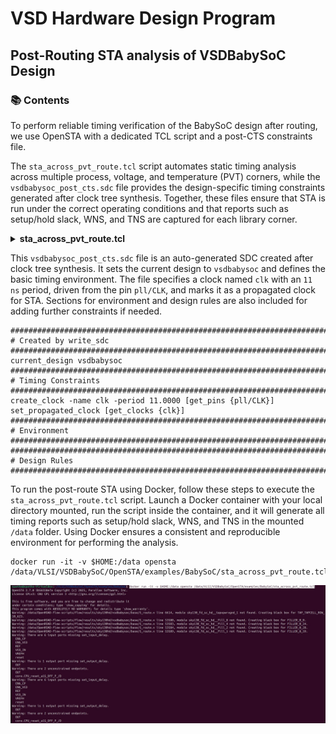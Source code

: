 # VSD Hardware Design Program

## Post-Routing STA analysis of VSDBabySoC Design

### 📚 Contents

To perform reliable timing verification of the BabySoC design after routing, we use OpenSTA with a dedicated TCL script and a post-CTS constraints file.

The `sta_across_pvt_route.tcl` script automates static timing analysis across multiple process, voltage, and temperature (PVT) corners, while the `vsdbabysoc_post_cts.sdc` file provides the design-specific timing constraints generated after clock tree synthesis. Together, these files ensure that STA is run under the correct operating conditions and that reports such as setup/hold slack, WNS, and TNS are captured for each library corner.

<details> <summary><strong>sta_across_pvt_route.tcl</strong></summary>

```
 set list_of_lib_files(1) "sky130_fd_sc_hd__tt_025C_1v80.lib"
 set list_of_lib_files(2) "sky130_fd_sc_hd__ff_100C_1v65.lib"
 set list_of_lib_files(3) "sky130_fd_sc_hd__ff_100C_1v95.lib"
 set list_of_lib_files(4) "sky130_fd_sc_hd__ff_n40C_1v56.lib"
 set list_of_lib_files(5) "sky130_fd_sc_hd__ff_n40C_1v65.lib"
 set list_of_lib_files(6) "sky130_fd_sc_hd__ff_n40C_1v76.lib"
 set list_of_lib_files(7) "sky130_fd_sc_hd__ss_100C_1v40.lib"
 set list_of_lib_files(8) "sky130_fd_sc_hd__ss_100C_1v60.lib"
 set list_of_lib_files(9) "sky130_fd_sc_hd__ss_n40C_1v28.lib"
 set list_of_lib_files(10) "sky130_fd_sc_hd__ss_n40C_1v35.lib"
 set list_of_lib_files(11) "sky130_fd_sc_hd__ss_n40C_1v40.lib"
 set list_of_lib_files(12) "sky130_fd_sc_hd__ss_n40C_1v44.lib"
 set list_of_lib_files(13) "sky130_fd_sc_hd__ss_n40C_1v76.lib"

 read_liberty /data/VLSI/VSDBabySoC/OpenSTA/examples/timing_libs/avsdpll.lib
 read_liberty /data/VLSI/VSDBabySoC/OpenSTA/examples/timing_libs/avsddac.lib

 for {set i 1} {$i <= [array size list_of_lib_files]} {incr i} {
 read_liberty /data/VLSI/VSDBabySoC/OpenSTA/examples/timing_libs/$list_of_lib_files($i)
 read_verilog /data/OpenROAD-flow-scripts/flow/results/sky130hd/vsdbabysoc/base/5_route.v
 link_design vsdbabysoc
 current_design
 read_sdc /data/VLSI/VSDBabySoC/OpenSTA/examples/BabySoC/vsdbabysoc_post_cts.sdc
 check_setup -verbose
 report_checks -path_delay min_max -fields {nets cap slew input_pins fanout} -digits {4} > /data/VLSI/VSDBabySoC/OpenSTA/examples/BabySoC/STA_OUTPUT/route/min_max_$list_of_lib_files($i).txt

 exec echo "$list_of_lib_files($i)" >> /data/VLSI/VSDBabySoC/OpenSTA/examples/BabySoC/STA_OUTPUT/route/sta_worst_max_slack.txt
 report_worst_slack -max -digits {4} >> /data/VLSI/VSDBabySoC/OpenSTA/examples/BabySoC/STA_OUTPUT/route/sta_worst_max_slack.txt

 exec echo "$list_of_lib_files($i)" >> /data/VLSI/VSDBabySoC/OpenSTA/examples/BabySoC/STA_OUTPUT/route/sta_worst_min_slack.txt
 report_worst_slack -min -digits {4} >> /data/VLSI/VSDBabySoC/OpenSTA/examples/BabySoC/STA_OUTPUT/route/sta_worst_min_slack.txt

 exec echo "$list_of_lib_files($i)" >> /data/VLSI/VSDBabySoC/OpenSTA/examples/BabySoC/STA_OUTPUT/route/sta_tns.txt
 report_tns -digits {4} >> /data/VLSI/VSDBabySoC/OpenSTA/examples/BabySoC/STA_OUTPUT/route/sta_tns.txt

 exec echo "$list_of_lib_files($i)" >> /data/VLSI/VSDBabySoC/OpenSTA/examples/BabySoC/STA_OUTPUT/route/sta_wns.txt
 report_wns -digits {4} >> /data/VLSI/VSDBabySoC/OpenSTA/examples/BabySoC/STA_OUTPUT/route/sta_wns.txt
 }
```
</details>

This `vsdbabysoc_post_cts.sdc` file is an auto-generated SDC created after clock tree synthesis. It sets the current design to `vsdbabysoc` and defines the basic timing environment. The file specifies a clock named `clk` with an `11 ns` period, driven from the pin `pll/CLK`, and marks it as a propagated clock for STA. Sections for environment and design rules are also included for adding further constraints if needed.

```shell
###############################################################################
# Created by write_sdc
###############################################################################
current_design vsdbabysoc
###############################################################################
# Timing Constraints
###############################################################################
create_clock -name clk -period 11.0000 [get_pins {pll/CLK}]
set_propagated_clock [get_clocks {clk}]
###############################################################################
# Environment
###############################################################################
###############################################################################
# Design Rules
###############################################################################
```

To run the post-route STA using Docker, follow these steps to execute the `sta_across_pvt_route.tcl` script. Launch a Docker container with your local directory mounted, run the script inside the container, and it will generate all timing reports such as setup/hold slack, WNS, and TNS in the mounted `/data` folder. Using Docker ensures a consistent and reproducible environment for performing the analysis.

```shell
docker run -it -v $HOME:/data opensta /data/VLSI/VSDBabySoC/OpenSTA/examples/BabySoC/sta_across_pvt_route.tcl
```

![Alt Text](Images/1.jpg)


